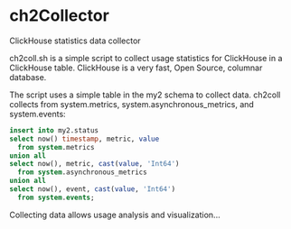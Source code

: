 # ch2Collector
ClickHouse statistics data collector

ch2coll.sh is a simple script to collect usage statistics for ClickHouse in a ClickHouse table.
ClickHouse is a very fast, Open Source, columnar database.

The script uses a simple table in the my2 schema to collect data.
ch2coll collects from system.metrics, system.asynchronous_metrics, and system.events:
```SQL
insert into my2.status
select now() timestamp, metric, value
  from system.metrics
union all
select now(), metric, cast(value, 'Int64')
  from system.asynchronous_metrics
union all
select now(), event, cast(value, 'Int64')
  from system.events;
```
  
Collecting data allows usage analysis and visualization...
